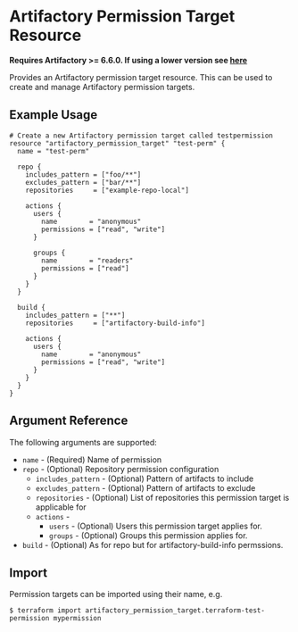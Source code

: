 # Artifactory Permission Target Resource

**Requires Artifactory >= 6.6.0. If using a lower version see [here](./artifactory_permission_target_v1.md)**

Provides an Artifactory permission target resource. This can be used to create and manage Artifactory permission targets.

## Example Usage

```hcl
# Create a new Artifactory permission target called testpermission
resource "artifactory_permission_target" "test-perm" {
  name = "test-perm"

  repo {
    includes_pattern = ["foo/**"]
    excludes_pattern = ["bar/**"]
    repositories     = ["example-repo-local"]

    actions {
      users {
        name        = "anonymous"
        permissions = ["read", "write"]
      }

      groups {
        name        = "readers"
        permissions = ["read"]
      }
    }
  }

  build {
    includes_pattern = ["**"]
    repositories     = ["artifactory-build-info"]

    actions {
      users {
        name        = "anonymous"
        permissions = ["read", "write"]
      }
    }
  }
}
```

## Argument Reference

The following arguments are supported:

* `name` - (Required) Name of permission
* `repo` - (Optional) Repository permission configuration
    * `includes_pattern` - (Optional) Pattern of artifacts to include
    * `excludes_pattern` - (Optional) Pattern of artifacts to exclude
    * `repositories` - (Optional) List of repositories this permission target is applicable for
    * `actions` -
        * `users` - (Optional) Users this permission target applies for. 
        * `groups` - (Optional) Groups this permission applies for. 
* `build` - (Optional) As for repo but for artifactory-build-info permssions.

## Import

Permission targets can be imported using their name, e.g.

```
$ terraform import artifactory_permission_target.terraform-test-permission mypermission
```
